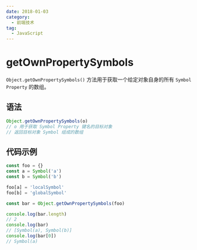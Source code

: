 ```yaml
---
date: 2018-01-03
category:
  - 前端技术
tag:
  - JavaScript
---
```


# getOwnPropertySymbols

`Object.getOwnPropertySymbols()` 方法用于获取一个给定对象自身的所有 `Symbol Property` 的数组。

## 语法

```js
Object.getOwnPropertySymbols(o)
// o 用于获取 Symbol Property 键名的目标对象
// 返回目标对象 Symbol 组成的数组
```

## 代码示例

```js
const foo = {}
const a = Symbol('a')
const b = Symbol('b')

foo[a] = 'localSymbol'
foo[b] = 'globalSymbol'

const bar = Object.getOwnPropertySymbols(foo)

console.log(bar.length)
// 2
console.log(bar)
// [Symbol(a), Symbol(b)]
console.log(bar[0])
// Symbol(a)
```
